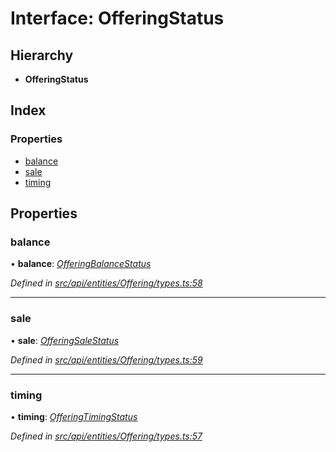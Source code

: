 # Interface: OfferingStatus

## Hierarchy

* **OfferingStatus**

## Index

### Properties

* [balance](offeringstatus.md#balance)
* [sale](offeringstatus.md#sale)
* [timing](offeringstatus.md#timing)

## Properties

###  balance

• **balance**: *[OfferingBalanceStatus](../enums/offeringbalancestatus.md)*

*Defined in [src/api/entities/Offering/types.ts:58](https://github.com/PolymathNetwork/polymesh-sdk/blob/31a16a34/src/api/entities/Offering/types.ts#L58)*

___

###  sale

• **sale**: *[OfferingSaleStatus](../enums/offeringsalestatus.md)*

*Defined in [src/api/entities/Offering/types.ts:59](https://github.com/PolymathNetwork/polymesh-sdk/blob/31a16a34/src/api/entities/Offering/types.ts#L59)*

___

###  timing

• **timing**: *[OfferingTimingStatus](../enums/offeringtimingstatus.md)*

*Defined in [src/api/entities/Offering/types.ts:57](https://github.com/PolymathNetwork/polymesh-sdk/blob/31a16a34/src/api/entities/Offering/types.ts#L57)*
